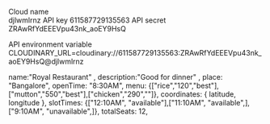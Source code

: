 Cloud name	
djlwmlrnz
API key	
611587729135563
API secret	
ZRAwRfYdEEEVpu43nk_aoEY9HsQ

API environment variable	
CLOUDINARY_URL=cloudinary://611587729135563:ZRAwRfYdEEEVpu43nk_aoEY9HsQ@djlwmlrnz



name:"Royal Restaurant" ,
description:"Good for dinner" ,
place: "Bangalore",
openTime: "8:30AM",
menu: {["rice","120","best"],["mutton","550","best"],["chicken","290",""]},
coordinates: { latitude, longitude },
slotTimes: {["12:10AM", "available"],["11:10AM", "available",],["9:10AM", "unavailable",]},
totalSeats: 12,